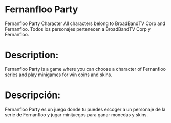 # Fernanfloo Party
Fernanfloo Party Character
All characters belong to BroadBandTV Corp and Fernanfloo.
Todos los personajes pertenecen a BroadBandTV Corp y Fernanfloo.
# Description:
Fernanfloo Party is a game where you can choose a character of Fernanfloo series and play minigames for win coins and skins.
# Descripción:
Fernanfloo Party es un juego donde tu puedes escoger a un personaje de la serie de Fernanfloo y jugar minijuegos para ganar monedas y skins.
